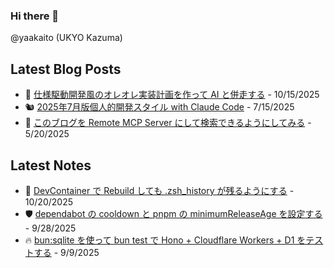 ### Hi there 👋

@yaakaito (UKYO Kazuma)


## Latest Blog Posts

- 🐧 [仕様駆動開発風のオレオレ実装計画を作って AI と併走する](https://yaakai.to/blog/2025/my-spec-driven-dev-plan) - 10/15/2025
- 🐿️ [2025年7月版個人的開発スタイル with Claude Code](https://yaakai.to/blog/2025/dev-with-claude-code-2025-07) - 7/15/2025
- 🦋 [このブログを Remote MCP Server にして検索できるようにしてみる](https://yaakai.to/blog/2025/blog-remote-mcp-server) - 5/20/2025

## Latest Notes

- 📜 [DevContainer で Rebuild しても .zsh_history が残るようにする](https://yaakai.to/note/95) - 10/20/2025
- 🛡️ [dependabot の cooldown と pnpm の minimumReleaseAge を設定する](https://yaakai.to/note/94) - 9/28/2025
- 🔥 [bun:sqlite を使って bun test で Hono + Cloudflare Workers + D1 をテストする](https://yaakai.to/note/92) - 9/9/2025

<!--
**yaakaito/yaakaito** is a ✨ _special_ ✨ repository because its `README.md` (this file) appears on your GitHub profile.
-->
